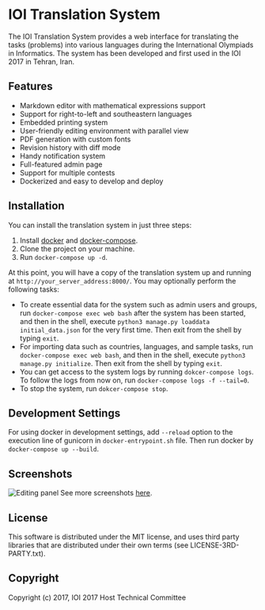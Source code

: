 IOI Translation System
======================

The IOI Translation System provides a web interface for translating the tasks (problems)
into various languages during the International Olympiads in Informatics.
The system has been developed and first used in the IOI 2017 in Tehran, Iran.

Features
--------

* Markdown editor with mathematical expressions support
* Support for right-to-left and southeastern languages
* Embedded printing system
* User-friendly editing environment with parallel view
* PDF generation with custom fonts
* Revision history with diff mode
* Handy notification system
* Full-featured admin page
* Support for multiple contests
* Dockerized and easy to develop and deploy


Installation
------------

You can install the translation system in just three steps:
1. Install [docker](https://docs.docker.com/engine/installation/) and
   [docker-compose](https://docs.docker.com/compose/install/).
2. Clone the project on your machine.
3. Run `docker-compose up -d`.

At this point, you will have a copy of the translation system up
and running at `http://your_server_address:8000/`.
You may optionally perform the following tasks:


* To create essential data for the system such as admin users and groups,
  run `docker-compose exec web bash` after the system has been started,
  and then in the shell, execute `python3 manage.py loaddata initial_data.json`
  for the very first time.
  Then exit from the shell by typing `exit`.
* For importing data such as countries, languages, and sample tasks,
  run `docker-compose exec web bash`, and
  then in the shell, execute `python3 manage.py initialize`.
  Then exit from the shell by typing `exit`.
* You can get access to the system logs by running `dokcer-compose logs`.
  To follow the logs from now on, run `docker-compose logs -f --tail=0`.
* To stop the system, run `dokcer-compose stop`.

Development Settings
--------------------

For using docker in development settings, add `--reload` option
to the execution line of gunicorn in `docker-entrypoint.sh` file.
Then run docker by `docker-compose up --build`.

Screenshots
----------------
![Editing panel](https://raw.githubusercontent.com/ioi-2017/translation/master/docs/screenshots/edit.png)
See more screenshots [here](https://github.com/ioi-2017/translation/tree/master/docs/screenshots).

License
-------
This software is distributed under the MIT license,
and uses third party libraries that are distributed under their own terms
(see LICENSE-3RD-PARTY.txt).

Copyright
---------
Copyright (c) 2017, IOI 2017 Host Technical Committee
